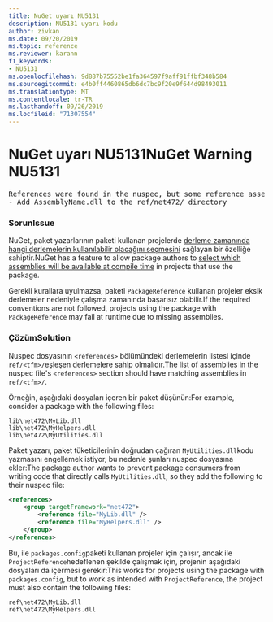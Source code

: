 ```yaml
---
title: NuGet uyarı NU5131
description: NU5131 uyarı kodu
author: zivkan
ms.date: 09/20/2019
ms.topic: reference
ms.reviewer: karann
f1_keywords:
- NU5131
ms.openlocfilehash: 9d887b75552be1fa364597f9aff91ffbf348b584
ms.sourcegitcommit: e4b0ff4460865db6dc7bc9f20e9f644d98493011
ms.translationtype: MT
ms.contentlocale: tr-TR
ms.lasthandoff: 09/26/2019
ms.locfileid: "71307554"
---
```

# <a name="nuget-warning-nu5131"></a><span data-ttu-id="a53a7-103">NuGet uyarı NU5131</span><span class="sxs-lookup"><span data-stu-id="a53a7-103">NuGet Warning NU5131</span></span>

<pre>References were found in the nuspec, but some reference assemblies were not found in both the nuspec and ref folder. Add the following reference assemblies:
- Add AssemblyName.dll to the ref/net472/ directory</pre>

### <a name="issue"></a><span data-ttu-id="a53a7-104">Sorun</span><span class="sxs-lookup"><span data-stu-id="a53a7-104">Issue</span></span>

<span data-ttu-id="a53a7-105">NuGet, paket yazarlarının paketi kullanan projelerde [derleme zamanında hangi derlemelerin kullanılabilir olacağını seçmesini](https://docs.microsoft.com/en-gb/nuget/create-packages/select-assemblies-referenced-by-projects) sağlayan bir özelliğe sahiptir.</span><span class="sxs-lookup"><span data-stu-id="a53a7-105">NuGet has a feature to allow package authors to [select which assemblies will be available at compile time](https://docs.microsoft.com/en-gb/nuget/create-packages/select-assemblies-referenced-by-projects) in projects that use the package.</span></span>

<span data-ttu-id="a53a7-106">Gerekli kurallara uyulmazsa, paketi `PackageReference` kullanan projeler eksik derlemeler nedeniyle çalışma zamanında başarısız olabilir.</span><span class="sxs-lookup"><span data-stu-id="a53a7-106">If the required conventions are not followed, projects using the package with `PackageReference` may fail at runtime due to missing assemblies.</span></span>

### <a name="solution"></a><span data-ttu-id="a53a7-107">Çözüm</span><span class="sxs-lookup"><span data-stu-id="a53a7-107">Solution</span></span>

<span data-ttu-id="a53a7-108">Nuspec dosyasının `<references>` bölümündeki derlemelerin listesi içinde `ref/<tfm>/`eşleşen derlemelere sahip olmalıdır.</span><span class="sxs-lookup"><span data-stu-id="a53a7-108">The list of assemblies in the nuspec file's `<references>` section should have matching assemblies in `ref/<tfm>/`.</span></span>

<span data-ttu-id="a53a7-109">Örneğin, aşağıdaki dosyaları içeren bir paket düşünün:</span><span class="sxs-lookup"><span data-stu-id="a53a7-109">For example, consider a package with the following files:</span></span>

```text
lib\net472\MyLib.dll
lib\net472\MyHelpers.dll
lib\net472\MyUtilities.dll
```

<span data-ttu-id="a53a7-110">Paket yazarı, paket tüketicilerinin doğrudan çağıran `MyUtilities.dll`kodu yazmasını engellemek istiyor, bu nedenle şunları nuspec dosyasına ekler:</span><span class="sxs-lookup"><span data-stu-id="a53a7-110">The package author wants to prevent package consumers from writing code that directly calls `MyUtilities.dll`, so they add the following to their nuspec file:</span></span>

```xml
<references>
    <group targetFramework="net472">
        <reference file="MyLib.dll" />
        <reference file="MyHelpers.dll" />
    </group>
</references>
```

<span data-ttu-id="a53a7-111">Bu, ile `packages.config`paketi kullanan projeler için çalışır, ancak ile `ProjectReference`hedeflenen şekilde çalışmak için, projenin aşağıdaki dosyaları da içermesi gerekir:</span><span class="sxs-lookup"><span data-stu-id="a53a7-111">This works for projects using the package with `packages.config`, but to work as intended with `ProjectReference`, the project must also contain the following files:</span></span>

```text
ref\net472\MyLib.dll
ref\net472\MyHelpers.dll
```
